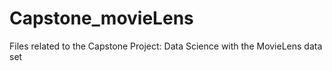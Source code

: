 # Capstone_movieLens
Files related to the Capstone Project: Data Science with the MovieLens data set
